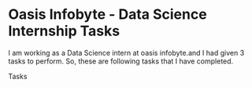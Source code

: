 # Oasis Infobyte - Data Science Internship Tasks
I am working as a Data Science intern at oasis infobyte.and I had given 3 tasks to perform. So, these are following  tasks that I have completed.

Tasks

